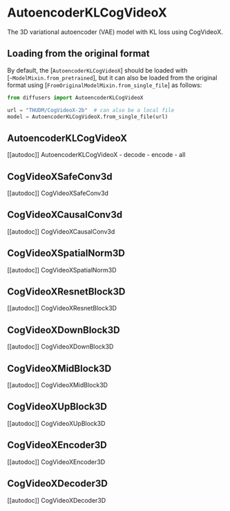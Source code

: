 <!--Copyright 2024 The HuggingFace Team. All rights reserved.

Licensed under the Apache License, Version 2.0 (the "License"); you may not use this file except in compliance with
the License. You may obtain a copy of the License at

http://www.apache.org/licenses/LICENSE-2.0

Unless required by applicable law or agreed to in writing, software distributed under the License is distributed on
an "AS IS" BASIS, WITHOUT WARRANTIES OR CONDITIONS OF ANY KIND, either express or implied. See the License for the
specific language governing permissions and limitations under the License. -->

# AutoencoderKLCogVideoX

The 3D variational autoencoder (VAE) model with KL loss using CogVideoX.

## Loading from the original format

By default, the [`AutoencoderKLCogVideoX`] should be loaded with [`~ModelMixin.from_pretrained`], but it can also be loaded from the original format using [`FromOriginalModelMixin.from_single_file`] as follows:

```py
from diffusers import AutoencoderKLCogVideoX

url = "THUDM/CogVideoX-2b"  # can also be a local file
model = AutoencoderKLCogVideoX.from_single_file(url)

```

## AutoencoderKLCogVideoX

[[autodoc]] AutoencoderKLCogVideoX
    - decode
    - encode
    - all

## CogVideoXSafeConv3d

[[autodoc]] CogVideoXSafeConv3d

## CogVideoXCausalConv3d

[[autodoc]] CogVideoXCausalConv3d

## CogVideoXSpatialNorm3D

[[autodoc]] CogVideoXSpatialNorm3D

## CogVideoXResnetBlock3D

[[autodoc]] CogVideoXResnetBlock3D

## CogVideoXDownBlock3D

[[autodoc]] CogVideoXDownBlock3D

## CogVideoXMidBlock3D

[[autodoc]] CogVideoXMidBlock3D

## CogVideoXUpBlock3D

[[autodoc]] CogVideoXUpBlock3D

## CogVideoXEncoder3D

[[autodoc]] CogVideoXEncoder3D

## CogVideoXDecoder3D

[[autodoc]] CogVideoXDecoder3D